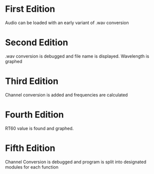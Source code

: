 # First Edition
Audio can be loaded with an early variant of .wav conversion

# Second Edition
.wav conversion is debugged and file name is displayed. Wavelength is graphed

# Third Edition
Channel conversion is added and frequencies are calculated

# Fourth Edition
RT60 value is found and graphed. 

# Fifth Edition
Channel Conversion is debugged and program is split into designated modules for each function

